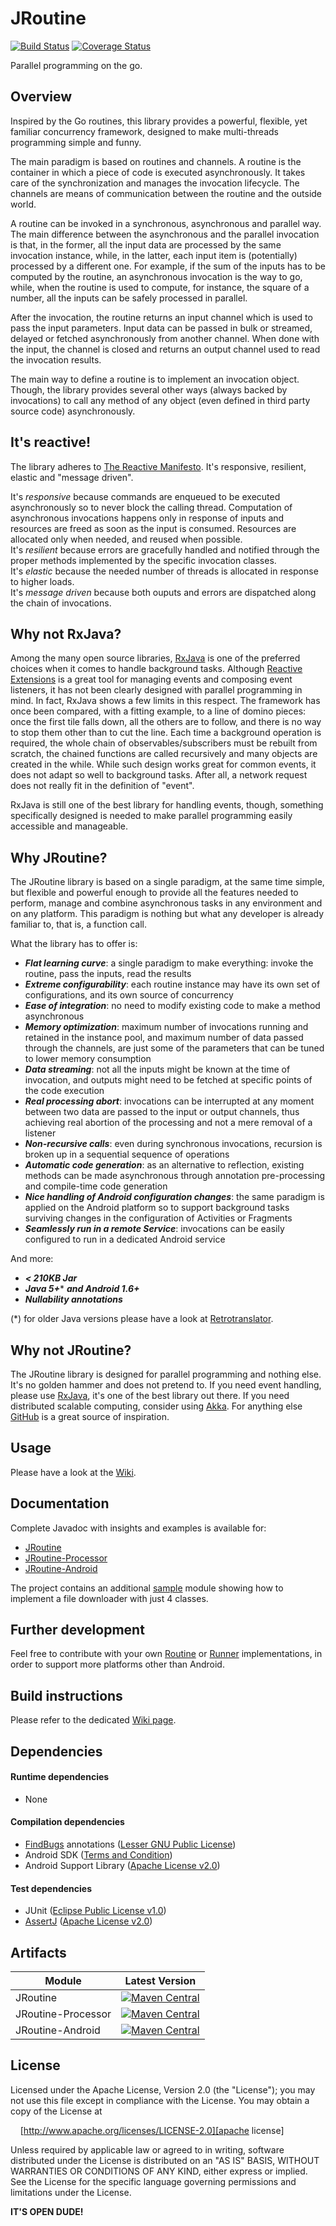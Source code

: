 # JRoutine
[![Build Status](https://travis-ci.org/davide-maestroni/jroutine.svg?branch=master)](https://travis-ci.org/davide-maestroni/jroutine)
[![Coverage Status](https://img.shields.io/coveralls/davide-maestroni/jroutine.svg)](https://coveralls.io/r/davide-maestroni/jroutine?branch=master)

Parallel programming on the go.

## Overview

Inspired by the Go routines, this library provides a powerful, flexible, yet familiar concurrency framework, designed to make multi-threads programming simple and funny.

The main paradigm is based on routines and channels. A routine is the container in which a piece of code is executed asynchronously. It takes care of the synchronization and manages the invocation lifecycle. The channels are means of communication between the routine and the outside world.

A routine can be invoked in a synchronous, asynchronous and parallel way. The main difference between the asynchronous and the parallel invocation is that, in the former, all the input data are processed by the same invocation instance, while, in the latter, each input item is (potentially) processed by a different one. For example, if the sum of the inputs has to be computed by the routine, an asynchronous invocation is the way to go, while, when the routine is used to compute, for instance, the square of a number, all the inputs can be safely processed in parallel.

After the invocation, the routine returns an input channel which is used to pass the input parameters. Input data can be passed in bulk or streamed, delayed or fetched asynchronously from another channel. When done with the input, the channel is closed and returns an output channel used to read the invocation results.

The main way to define a routine is to implement an invocation object. Though, the library provides several other ways (always backed by invocations) to call any method of any object (even defined in third party source code) asynchronously.

## It's reactive!

The library adheres to [The Reactive Manifesto][reactive manifesto]. It's responsive, resilient, elastic and "message driven".

It's *responsive* because commands are enqueued to be executed asynchronously so to never block the calling thread. Computation of asynchronous invocations happens only in response of inputs and resources are freed as soon as the input is consumed. Resources are allocated only when needed, and reused when possible.<br/>
It's *resilient* because errors are gracefully handled and notified through the proper methods implemented by the specific invocation classes.<br/>
It's *elastic* because the needed number of threads is allocated in response to higher loads.<br/>
It's *message driven* because both ouputs and errors are dispatched along the chain of invocations.

## Why not RxJava?

Among the many open source libraries, [RxJava][rxjava] is one of the preferred choices when it comes to handle background tasks.
Although [Reactive Extensions][reactivex] is a great tool for managing events and composing event listeners, it has not been clearly designed with parallel programming in mind.
In fact, RxJava shows a few limits in this respect.
The framework has once been compared, with a fitting example, to a line of domino pieces: once the first tile falls down, all the others are to follow, and there is no way to stop them other than to cut the line.
Each time a background operation is required, the whole chain of observables/subscribers must be rebuilt from scratch, the chained functions are called recursively and many objects are created in the while.
While such design works great for common events, it does not adapt so well to background tasks.
After all, a network request does not really fit in the definition of "event".

RxJava is still one of the best library for handling events, though, something specifically designed is needed to make parallel programming easily accessible and manageable.

## Why JRoutine?

The JRoutine library is based on a single paradigm, at the same time simple, but flexible and powerful enough to provide all the features needed to perform, manage and combine asynchronous tasks in any environment and on any platform.
This paradigm is nothing but what any developer is already familiar to, that is, a function call.

What the library has to offer is:

* ***Flat learning curve***: a single paradigm to make everything: invoke the routine, pass the inputs, read the results
* ***Extreme configurability***: each routine instance may have its own set of configurations, and its own source of concurrency
* ***Ease of integration***: no need to modify existing code to make a method asynchronous
* ***Memory optimization***: maximum number of invocations running and retained in the instance pool, and maximum number of data passed through the channels, are just some of the parameters that can be tuned to lower memory consumption
* ***Data streaming***: not all the inputs might be known at the time of invocation, and outputs might need to be fetched at specific points of the code execution
* ***Real processing abort***: invocations can be interrupted at any moment between two data are passed to the input or output channels, thus achieving real abortion of the processing and not a mere removal of a listener
* ***Non-recursive calls***: even during synchronous invocations, recursion is broken up in a sequential sequence of operations
* ***Automatic code generation***: as an alternative to reflection, existing methods can be made asynchronous through annotation pre-processing and compile-time code generation
* ***Nice handling of Android configuration changes***: the same paradigm is applied on the Android platform so to support background tasks surviving changes in the configuration of Activities or Fragments
* ***Seamlessly run in a remote Service***: invocations can be easily configured to run in a dedicated Android service

And more:

* ***< 210KB Jar***
* ***Java 5+**** ***and Android 1.6+***
* ***Nullability annotations***

(*) for older Java versions please have a look at [Retrotranslator][retrotranslator].

## Why not JRoutine?

The JRoutine library is designed for parallel programming and nothing else. It's no golden hammer and does not pretend to.
If you need event handling, please use [RxJava][rxjava], it's one of the best library out there. If you need distributed scalable computing, consider using [Akka][akka].
For anything else [GitHub][github] is a great source of inspiration.

## Usage

Please have a look at the [Wiki][wiki].

## Documentation

Complete Javadoc with insights and examples is available for:

* [JRoutine][javadoc]
* [JRoutine-Processor][javadoc processor]
* [JRoutine-Android][javadoc android]

The project contains an additional [sample][sample] module showing how to implement a file downloader with just 4 classes.

## Further development

Feel free to contribute with your own [Routine][javadoc routine] or [Runner][javadoc runner] implementations, in order to support more platforms other than Android.

## Build instructions

Please refer to the dedicated [Wiki page][wiki build].

## Dependencies

#### Runtime dependencies

- None

#### Compilation dependencies

- [FindBugs][findbugs] annotations ([Lesser GNU Public License][lgpl license])
- Android SDK ([Terms and Condition][android sdk])
- Android Support Library ([Apache License v2.0][apache license])

#### Test dependencies

- JUnit ([Eclipse Public License v1.0][eclipse license])
- [AssertJ][assertj] ([Apache License v2.0][apache license])

## Artifacts

Module | Latest Version
--- | ---
JRoutine | [![Maven Central](https://maven-badges.herokuapp.com/maven-central/com.github.davide-maestroni/jroutine/badge.svg)](https://maven-badges.herokuapp.com/maven-central/com.github.davide-maestroni/jroutine)
JRoutine-Processor | [![Maven Central](https://maven-badges.herokuapp.com/maven-central/com.github.davide-maestroni/jroutine-processor/badge.svg)](https://maven-badges.herokuapp.com/maven-central/com.github.davide-maestroni/jroutine-processor)
JRoutine-Android | [![Maven Central](https://maven-badges.herokuapp.com/maven-central/com.github.davide-maestroni/jroutine-android/badge.svg)](https://maven-badges.herokuapp.com/maven-central/com.github.davide-maestroni/jroutine-android)

## License

Licensed under the Apache License, Version 2.0 (the "License"); you may not use this file except in compliance with the License. You may obtain a copy of the License at

&nbsp;&nbsp;&nbsp;&nbsp;[http://www.apache.org/licenses/LICENSE-2.0][apache license]

Unless required by applicable law or agreed to in writing, software distributed under the License is distributed on an "AS IS" BASIS, WITHOUT WARRANTIES OR CONDITIONS OF ANY KIND, either express or implied. See the License for the specific language governing permissions and limitations under the License.

**IT'S OPEN DUDE!**


[apache license]:http://www.apache.org/licenses/LICENSE-2.0
[eclipse license]:https://www.eclipse.org/legal/epl-v10.html
[lgpl license]:http://www.gnu.org/licenses/lgpl.html
[reactive manifesto]:http://www.reactivemanifesto.org/
[android sdk]:http://developer.android.com/sdk/terms.html
[findbugs]:http://findbugs.sourceforge.net/
[assertj]:http://joel-costigliola.github.io/assertj/
[retrotranslator]:http://retrotranslator.sourceforge.net/
[github]:https://github.com/
[rxjava]:https://github.com/ReactiveX/RxJava
[reactivex]:http://reactivex.io/
[akka]:http://akka.io/
[wiki]:https://github.com/davide-maestroni/jroutine/wiki
[wiki build]:https://github.com/davide-maestroni/jroutine/wiki/Build-Instructions
[sample]:[sample]:https://github.com/davide-maestroni/jroutine/tree/master/sample
[javadoc]:http://davide-maestroni.github.io/jroutine/docs/jroutine
[javadoc processor]:http://davide-maestroni.github.io/jroutine/docs/processor
[javadoc android]:http://davide-maestroni.github.io/jroutine/docs/android
[javadoc routine]:http://davide-maestroni.github.io/jroutine/docs/jroutine/com/gh/bmd/jrt/routine/Routine.html
[javadoc runner]:http://davide-maestroni.github.io/jroutine/docs/jroutine/com/gh/bmd/jrt/runner/Runner.html
